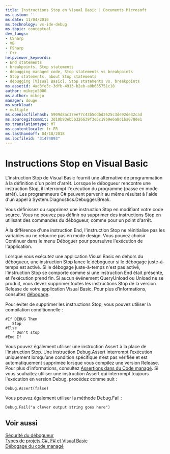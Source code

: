 ```yaml
---
title: Instructions Stop en Visual Basic | Documents Microsoft
ms.custom: ''
ms.date: 11/04/2016
ms.technology: vs-ide-debug
ms.topic: conceptual
dev_langs:
- CSharp
- VB
- FSharp
- C++
helpviewer_keywords:
- End statements
- breakpoints, Stop statements
- debugging managed code, Stop statements vs breakpoints
- Stop statements, about Stop statements
- debugging [Visual Basic], Stop statements vs. breakpoints
ms.assetid: 4ad3fe5c-3dfb-4913-b2eb-a0b635751c18
author: mikejo5000
ms.author: mikejo
manager: douge
ms.workload:
- multiple
ms.openlocfilehash: 5909d8ac37ee77c43b5ddbd2625c3de92de32cad
ms.sourcegitcommit: 3d10b93eb5b326639f3e5c19b9e6a8d1ba078de1
ms.translationtype: MT
ms.contentlocale: fr-FR
ms.lasthandoff: 04/18/2018
ms.locfileid: "31474893"
---
```

# <a name="stop-statements-in-visual-basic"></a>Instructions Stop en Visual Basic
L'instruction Stop de Visual Basic fournit une alternative de programmation à la définition d'un point d'arrêt. Lorsque le débogueur rencontre une instruction Stop, il interrompt l'exécution du programme (passe en mode arrêt). Les programmeurs C# peuvent parvenir au même résultat à l'aide d'un appel à System.Diagnostics.Debugger.Break.  
  
 Vous définissez ou supprimez une instruction Stop en modifiant votre code source. Vous ne pouvez pas définir ou supprimer des instructions Stop en utilisant des commandes du débogueur, comme pour un point d'arrêt.  
  
 À la différence d'une instruction End, l'instruction Stop ne réinitialise pas les variables ou ne retourne pas en mode design. Vous pouvez choisir Continuer dans le menu Déboguer pour poursuivre l'exécution de l'application.  
  
 Lorsque vous exécutez une application Visual Basic en dehors du débogueur, une instruction Stop lance le débogueur si le débogage juste-à-temps est activé. Si le débogage juste-à-temps n'est pas activé, l'instruction Stop se comporte comme si une instruction End était présente, et l'exécution prend fin. Si aucun événement QueryUnload ou Unload ne se produit, vous devez supprimer toutes les instructions Stop de la version Release de votre application Visual Basic. Pour plus d’informations, consultez [débogage](../debugger/just-in-time-debugging-in-visual-studio.md).  
  
 Pour éviter de supprimer les instructions Stop, vous pouvez utiliser la compilation conditionnelle :  
  
```  
#If DEBUG Then  
   Stop  
#Else  
   ' Don't stop  
#End If  
```  
  
 Vous pouvez également utiliser une instruction Assert à la place de l'instruction Stop. Une instruction Debug.Assert interrompt l’exécution uniquement lorsqu’une condition spécifique n’est pas vérifiée et est automatiquement supprimée lorsque vous compilez une version Release. Pour plus d’informations, consultez [Assertions dans du Code managé](../debugger/assertions-in-managed-code.md). Si vous souhaitez utiliser une instruction Assert qui interrompt toujours l'exécution en version Debug, procédez comme suit :  
  
```  
Debug.Assert(false)  
```  
  
 Vous pouvez également utiliser la méthode Debug.Fail :  
  
```  
Debug.Fail("a clever output string goes here")  
```  
  
## <a name="see-also"></a>Voir aussi  
 [Sécurité du débogueur](../debugger/debugger-security.md)   
 [Types de projets C#, F# et Visual Basic](../debugger/debugging-preparation-csharp-f-hash-and-visual-basic-project-types.md)   
 [Débogage du code managé](../debugger/debugging-managed-code.md)